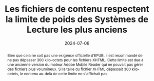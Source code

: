 ---
N: 
Rubrique: 
title: Les fichiers de contenu respectent  la limite de poids des Systèmes de Lecture les plus anciens 
detail:  
abstract: "Bien que cela ne soit pas une exigence officielle d'EPUB, il est  recommandé de ne pas dépasser 300 kilo-octets pour les fichiers XHTML. Cette limite est due à une ancienne version du moteur Adobe Mobile Reader qui ne pouvait pas gérer des fichiers plus volumineux. Si la taille du fichier XHTML dépassait 300 kilo-octets, le contenu au-delà de cette limite ne s'affichait pas."
categories: ["rétrocompatibilité"]
agrege: O0000-E087
opquast: 'N/A'
indiceebook: '87'
description: "Règle n° 087"
before: "086"
weight: "087"
after: "001"
actif: '1'
layout: rules
date: 2024-07-08
tags: ["Durabilité", "Interopérabilité"]
objectif: ["Assurer que les fichiers EPUB sont compatibles avec les systèmes de lecture plus anciens, notamment ceux qui ont des limitations techniques.", "Assurer une interopérabilité maximale entre différents systèmes de lecture et plateformes.","Améliorer la performance et le temps de chargement des fichiers EPUB."]
Meo: ["les fichiers XHTML devraient être séparés en unités d’un poids maximum de 250 ko"]
Controle: ["Vérifier le poids des fichiers XHTML"]
epubcheck: false
ace: false
humancheck: true
Source: ["SNE"]
Referentiel: [""]
Steps: ["Fabrication"]
---